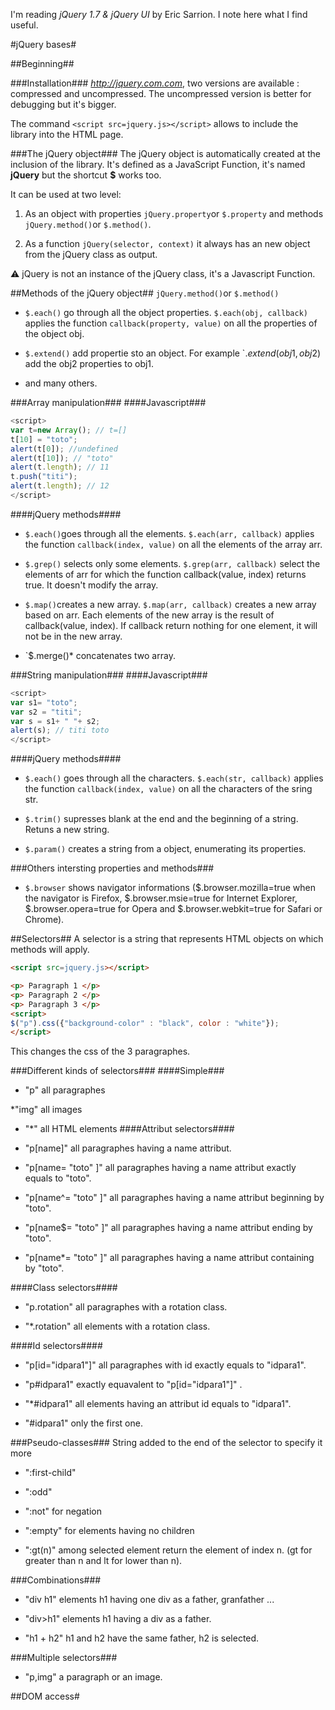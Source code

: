 I'm reading *jQuery 1.7 & jQuery UI* by Eric Sarrion. I note here what I find useful.

#jQuery bases#


##Beginning##

###Installation###
*http://jquery.com.com*, two versions are available : compressed and uncompressed.
The uncompressed version is better for debugging but it's bigger.

The command
`<script src=jquery.js></script>`
allows to include the library into the HTML page.

###The jQuery object###
The jQuery object is automatically created at the inclusion of the library.
It's defined as a JavaScript Function, it's named **jQuery** but the shortcut **$** works too.

It can be used at two level:

1. As an object with properties `jQuery.property`or `$.property` and methods `jQuery.method()`or `$.method()`.

2. As a function `jQuery(selector, context)` it always has an new object from the jQuery class as output.

:warning: jQuery is not an instance of the jQuery class, it's a Javascript Function.


##Methods of the jQuery object##
`jQuery.method()`or `$.method()`

* `$.each()` go through all the object properties. `$.each(obj, callback)` applies the function `callback(property, value)` on all the properties of the object obj.

* `$.extend()` add propertie sto an object. For example `$.extend(obj1, obj2)$ add the obj2 properties to obj1.

* and many others.

###Array manipulation###
####Javascript###
```javascript
<script>
var t=new Array(); // t=[] 
t[10] = "toto";
alert(t[0]); //undefined
alert(t[10]); // "toto"
alert(t.length); // 11
t.push("titi");
alert(t.length); // 12
</script>
```

####jQuery methods####
* `$.each()`goes through all the elements. `$.each(arr, callback)` applies the function `callback(index, value)` on all the elements of the array arr.

* `$.grep()` selects only some elements. `$.grep(arr, callback)` select the elements of arr for which the function callback(value, index) returns true. It doesn't modify the array.

* `$.map()`creates a new array. `$.map(arr, callback)` creates a new array based on arr. Each elements of the new array is the result of callback(value, index). If callback return nothing for one element, it will not be in the new array.

* `$.merge()* concatenates two array.

###String manipulation###
####Javascript###
```javascript
<script>
var s1= "toto";
var s2 = "titi";
var s = s1+ " "+ s2;
alert(s); // titi toto
</script>
```
####jQuery methods####
* `$.each()` goes through all the characters. `$.each(str, callback)` applies the function `callback(index, value)` on all the characters of the sring str.

* `$.trim()` supresses blank at the end and the beginning of a string. Retuns a new string.

* `$.param()` creates a string from a object, enumerating its properties.

###Others intersting properties and methods###
* `$.browser` shows navigator informations ($.browser.mozilla=true when the navigator is Firefox, $.browser.msie=true for Internet Explorer, $.browser.opera=true for Opera and $.browser.webkit=true for Safari or Chrome).


##Selectors##
A selector is a string that represents HTML objects on which methods will apply.
```html
<script src=jquery.js></script>

<p> Paragraph 1 </p>
<p> Paragraph 2 </p>
<p> Paragraph 3 </p>
<script>
$("p").css({"background-color" : "black", color : "white"});
</script>
```
This changes the css of the 3 paragraphes.

###Different kinds of selectors###
####Simple###
* "p" all paragraphes

*"img" all images

* "*" all HTML elements
####Attribut selectors####
* "p[name]" all paragraphes having a name attribut.

* "p[name= "toto" ]" all paragraphes having a name attribut exactly equals to "toto".

* "p[name^= "toto" ]" all paragraphes having a name attribut beginning by "toto".

* "p[name$= "toto" ]" all paragraphes having a name attribut ending by "toto".

* "p[name*= "toto" ]" all paragraphes having a name attribut containing by "toto".

####Class selectors####
* "p.rotation" all paragraphes with a rotation class.

* "*.rotation" all elements with a rotation class.

####Id selectors####
* "p[id="idpara1"]" all paragraphes with id exactly equals to "idpara1".

* "p#idpara1" exactly equavalent to "p[id="idpara1"]" .

* "*#idpara1" all elements having an attribut id equals to "idpara1".

* "#idpara1" only the first one.

###Pseudo-classes###
String added to the end of the selector to specify it more

* ":first-child"

* ":odd"

* ":not" for negation

* ":empty" for elements having no children

* ":gt(n)" among selected element return the element of index n. (gt for greater than n and lt for lower than n).

###Combinations###

* "div h1" elements h1 having one div as a father, granfather ...

* "div>h1" elements h1 having a div as a father.

* "h1 + h2" h1 and h2 have the same father, h2 is selected.

###Multiple selectors###

* "p,img" a paragraph or an image.

##DOM access#




